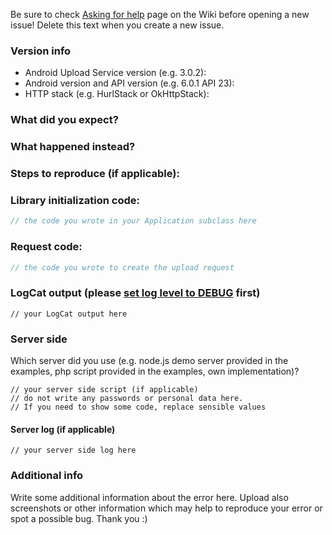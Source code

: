 Be sure to check [Asking for help](https://github.com/gotev/android-upload-service/wiki/Asking%20for%20help) page on the Wiki before opening a new issue! Delete this text when you create a new issue.

### Version info
* Android Upload Service version (e.g. 3.0.2):
* Android version and API version (e.g. 6.0.1 API 23):
* HTTP stack (e.g. HurlStack or OkHttpStack):

### What did you expect?

### What happened instead?

### Steps to reproduce (if applicable):

### Library initialization code:
```java
// the code you wrote in your Application subclass here
```

### Request code:
```java
// the code you wrote to create the upload request
```

### LogCat output (please [set log level to DEBUG](https://github.com/gotev/android-upload-service/wiki/Recipes#logging-) first)
```
// your LogCat output here
```

### Server side
Which server did you use (e.g. node.js demo server provided in the examples, php script provided in the examples, own implementation)?

```
// your server side script (if applicable)
// do not write any passwords or personal data here.
// If you need to show some code, replace sensible values
```

#### Server log (if applicable)
```
// your server side log here
```

### Additional info
Write some additional information about the error here. Upload also screenshots or other information which may help to reproduce your error or spot a possible bug. Thank you :)
